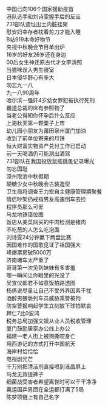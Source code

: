 中国已向106个国家援助疫苗  
港队选手和刘诗雯握手后的反应  
731部队遗址出土内脏挂架  
慰安妇幸存者枕着剪刀才能入睡  
B站919本命好物节  
央视中秋晚会节目单出炉  
16岁的好友26岁还在身边  
00后女生神还原古代才女李清照  
当猫咪误入男生寝室  
日本侵华野心有多大  
勿忘九一八  
九一八90周年  
哈尔滨一强奸4岁幼女罪犯被执行死刑  
霸道总裁的床有参照物了  
当老公得知你怀孕后什么反应  
上海秋天第一颗栗子上市  
幼儿园小朋友为莆田泉州厦门加油  
收到了前单位寄来的月饼  
恒大财富实物资产兑付工作已启动  
前一天喝酒仍可能测出酒驾  
731部队在我国投放鼠疫跳蚤记录曝光  
勿忘国耻  
漳州取消中秋假期  
硬糖少女中秋晚会古装造型  
卫生局将调查王力宏自主健康管理期聚餐  
情侣吵架扔戒指男友高速倒车去捡  
程序员那么可爱  
马龙地铁错位图  
饭店从美菜网买的牛肉检测是猪肉  
不吃葱的人怎么吃泡面  
刘诗雯24分钟赢下两盘比赛  
因国难作的国歌见证了祖国强大  
峰爆票房破5000万  
济南堵车太严重了  
哥哥第一次见到妹妹有多害羞  
哪一瞬间让你眼里的光没了  
吴宣仪郎君不如意饭拍路透图  
杨倩说尽量让自己不受外界因素干扰  
酒醉男猥亵列车员威胁乘警被拘  
防空警报响起学生立刻放下球拍默哀  
拜仁7比0波鸿  
税务总局加强文娱从业人员税收管理  
厦门鼓励居家办公线上办公  
福建一老人街上被狗撕咬身亡  
用西游记的方式打开中国航天  
海岸村恰恰恰  
电视剧光芒  
千万别把清洁剂直接喷到液晶屏上  
马龙无效提裤子  
细菌战受害者希望离世时可以干干净净  
奥运国乒男团在全运都打满了5局  
陈梦项链上有自己名字  
